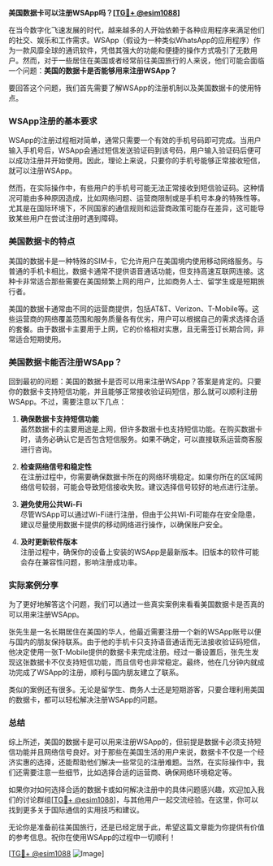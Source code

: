 **美国数据卡可以注册WSApp吗？[[TG💪+ @esim1088](https://t.me/s/esim1088)]**

在当今数字化飞速发展的时代，越来越多的人开始依赖于各种应用程序来满足他们的社交、娱乐和工作需求。WSApp（假设为一种类似WhatsApp的应用程序）作为一款风靡全球的通讯软件，凭借其强大的功能和便捷的操作方式吸引了无数用户。然而，对于一些居住在美国或者经常前往美国旅行的人来说，他们可能会面临一个问题：**美国的数据卡是否能够用来注册WSApp？**

要回答这个问题，我们首先需要了解WSApp的注册机制以及美国数据卡的使用特点。

### WSApp注册的基本要求

WSApp的注册过程相对简单，通常只需要一个有效的手机号码即可完成。当用户输入手机号后，WSApp会通过短信发送验证码到该号码，用户输入验证码后便可以成功注册并开始使用。因此，理论上来说，只要你的手机号能够正常接收短信，就可以注册WSApp。

然而，在实际操作中，有些用户的手机号可能无法正常接收到短信验证码。这种情况可能由多种原因造成，比如网络问题、运营商限制或是手机号本身的特殊性等。尤其是在国际环境下，不同国家的通信规则和运营商政策可能存在差异，这可能导致某些用户在尝试注册时遇到障碍。

### 美国数据卡的特点

美国的数据卡是一种特殊的SIM卡，它允许用户在美国境内使用移动网络服务。与普通的手机卡相比，数据卡通常不提供语音通话功能，但支持高速互联网连接。这种卡非常适合那些需要在美国频繁上网的用户，比如商务人士、留学生或是短期旅行者。

美国的数据卡通常由不同的运营商提供，包括AT&T、Verizon、T-Mobile等。这些运营商的网络覆盖范围和服务质量各有优劣，用户可以根据自己的需求选择合适的套餐。由于数据卡主要用于上网，它的价格相对实惠，且无需签订长期合同，非常适合短期使用。

### 美国数据卡能否注册WSApp？

回到最初的问题：美国的数据卡是否可以用来注册WSApp？答案是肯定的。只要你的数据卡支持短信功能，并且能够正常接收验证码短信，那么就可以顺利注册WSApp。不过，需要注意以下几点：

1. **确保数据卡支持短信功能**  
   虽然数据卡的主要用途是上网，但许多数据卡也支持短信功能。在购买数据卡时，请务必确认它是否包含短信服务。如果不确定，可以直接联系运营商客服进行咨询。

2. **检查网络信号和稳定性**  
   在注册过程中，你需要确保数据卡所在的网络环境稳定。如果你所在的区域网络信号较弱，可能会导致短信接收失败。建议选择信号较好的地点进行注册。

3. **避免使用公共Wi-Fi**  
   尽管WSApp可以通过Wi-Fi进行注册，但由于公共Wi-Fi可能存在安全隐患，建议尽量使用数据卡提供的移动网络进行操作，以确保账户安全。

4. **及时更新软件版本**  
   注册过程中，确保你的设备上安装的WSApp是最新版本。旧版本的软件可能会存在兼容性问题，影响注册成功率。

### 实际案例分享

为了更好地解答这个问题，我们可以通过一些真实案例来看看美国数据卡是否真的可以用来注册WSApp。

张先生是一名长期居住在美国的华人，他最近需要注册一个新的WSApp账号以便与国内的朋友保持联系。由于他的手机卡只支持语音通话而无法接收验证码短信，他决定使用一张T-Mobile提供的数据卡来完成注册。经过一番设置后，张先生发现这张数据卡不仅支持短信功能，而且信号也非常稳定。最终，他在几分钟内就成功完成了WSApp的注册，顺利与国内朋友建立了联系。

类似的案例还有很多。无论是留学生、商务人士还是短期游客，只要合理利用美国的数据卡，都可以轻松解决注册WSApp的问题。

### 总结

综上所述，美国的数据卡是可以用来注册WSApp的，但前提是数据卡必须支持短信功能并且网络信号良好。对于那些在美国生活的用户来说，数据卡不仅是一个经济实惠的选择，还能帮助他们解决一些常见的注册难题。当然，在实际操作中，我们还需要注意一些细节，比如选择合适的运营商、确保网络环境稳定等。

如果你对如何选择合适的数据卡或如何解决注册中的具体问题感兴趣，欢迎加入我们的讨论群组[[TG💪+ @esim1088](https://t.me/s/esim1088)]，与其他用户一起交流经验。在这里，你可以找到更多关于国际通信的实用技巧和建议。

无论你是准备前往美国旅行，还是已经定居于此，希望这篇文章能为你提供有价值的参考信息。祝你在使用WSApp的过程中一切顺利！

[[TG💪+ @esim1088](https://t.me/s/esim1088) ![Image](https://i.postimg.cc/4NQfJmqS/Snipaste-2025-05-13-00-14-12.png)]